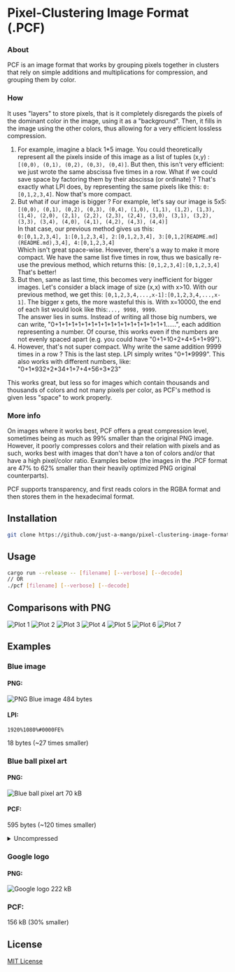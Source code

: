 # Pixel-Clustering Image Format (.PCF)
### About
PCF is an image format that works by grouping pixels together in clusters that rely on simple additions and multiplications for compression, and grouping them by color.

### How
It uses "layers" to store pixels, that is it completely disregards the pixels of the dominant color in the image, using it as a "background". Then, it fills in the image using the other colors, thus allowing for a very efficient lossless compression. 

1. For example, imagine a black 1*5 image. You could theoretically represent all the pixels inside of this image as a list of tuples (x,y) : `[(0,0), (0,1), (0,2), (0,3), (0,4)]`. But then, this isn't very efficient: we just wrote the same abscissa five times in a row. What if we could save space by factoring them by their abscissa (or ordinate) ? That's exactly what LPI does, by representing the same pixels like this: `0:[0,1,2,3,4]`. Now that's more compact. 
2. But what if our image is bigger ? For example, let's say our image is 5x5:\
`
[(0,0), (0,1), (0,2), (0,3), (0,4),
(1,0), (1,1), (1,2), (1,3), (1,4),
(2,0), (2,1), (2,2), (2,3), (2,4),
(3,0), (3,1), (3,2), (3,3), (3,4),
(4,0), (4,1), (4,2), (4,3), (4,4)]
`\
In that case, our previous method gives us this:\
`0:[0,1,2,3,4], 1:[0,1,2,3,4], 2:[0,1,2,3,4], 3:[0,1,2[README.md](README.md),3,4], 4:[0,1,2,3,4]`\
Which isn't great space-wise. However, there's a way to make it more compact. We have the same list five times in row, thus we basically re-use the previous method, which returns this:
`[0,1,2,3,4]:[0,1,2,3,4]`\
That's better!
3. But then, same as last time, this becomes very inefficient for bigger images. Let's consider a black image of size (x,x) with x>10. With our previous method, we get this:
`[0,1,2,3,4,...,x-1]:[0,1,2,3,4,...,x-1]`. The bigger x gets, the more wasteful this is. With x=10000, the end of each list would look like this:`..., 9998, 9999`.\
The answer lies in sums. Instead of writing all those big numbers, we can write, "0+1+1+1+1+1+1+1+1+1+1+1+1+1+1+1+1+1......", each addition representing a number. Of course, this works even if the numbers are not evenly spaced apart (e.g. you could have "0+1+10+2+4+5+1+99").
4. However, that's not super compact. Why write the same addition 9999 times in a row ? This is the last step. LPI simply writes "0+1\*9999". This also works with different numbers, like: "0+1\*932+2\*34+1+7+4+56+3\*23"

This works great, but less so for images which contain thousands and thousands of colors and not many pixels per color, as PCF's method is given less "space" to work properly.

### More info
On images where it works best, PCF offers a great compression level, sometimes being as much as 99% smaller than the original PNG image. However, it poorly compresses colors and their relation with pixels and as such, works best with images that don't have a ton of colors and/or that have a high pixel/color ratio. Examples below (the images in the .PCF format are 47% to 62% smaller than their heavily optimized PNG original counterparts).

PCF supports transparency, and first reads colors in the RGBA format and then stores them in the hexadecimal format.

## Installation

```bash
git clone https://github.com/just-a-mango/pixel-clustering-image-format
```

## Usage

```sh
cargo run --release -- [filename] [--verbose] [--decode]
// OR
./pcf [filename] [--verbose] [--decode]
```

## Comparisons with PNG
![Plot 1](plots/fig1.png)
![Plot 2](plots/fig2.png)
![Plot 3](plots/fig3.png)
![Plot 4](plots/fig4.png)
![Plot 5](plots/fig5.png)
![Plot 6](plots/fig6.png)
![Plot 7](plots/fig7.png)

## Examples
### Blue image
#### PNG:
![PNG Blue image](test-images/blue.png)
484 bytes
#### LPI:
```
1920%1080%#0000FE%
```
18 bytes (~27 times smaller)

### Blue ball pixel art
#### PNG:
![Blue ball pixel art](test-images/blue_ball_pixel_art.png)
70 kB
#### PCF:

595 bytes (~120 times smaller)
<details>
<summary>Uncompressed</summary>

```
1408%1402%#6E92A2%#F1F2D4{306+1*219:966+1*87,218+1*87:614a3,218+1*263:746+1*131,394+1*87:1098a3,218+1*219:702a3,350+1*175:1054a3,262+1*263:878+1*87,218+1*175:658a3}#1E3147{306a3:307a3,965+1*87:1142a3,1097a3:1054a3,1141a3:966+1*87,262a3:351a3,1185a3:439+1*87+352+1*87,394+1*87:219a3,482+1*87:175a3,658+1*218:1230a3,877+1*87:1186a3,350a3:263a3,570+1*306:131a3,1053a3:1098a3,1229a3:527+1*350}#385165{746+1*306:1098a3,1053+1*175:834a3,1141a3:483a3,746+1*130:1186a3,350a3+748a3:351a3,702a3+264+1*175:922a3,350+1*131:307a3,746+1*218:1142a3,262a3+836a3:395a3,702+1*87+176+1*175:966a3,702+1*87+132+1*219:1010a3,1009+1*175:878a3,1141+1*87:527+1*306,394+1*87:263a3,746+1*87+44+1*219:1054a3}#242424{0+1*1401:1406+1}#85B0B5{350a3+265+1*87:1098a3,658a3:1010a3,174a3+353+1*87:834a3,262a3+485+1*350:439a3,482+1*87+45+1*131:1186a3,174a3+265+1*87:658a3,702+1*306:351a3,174a3+221+1*87:570a3,658+1*87:1054a3,746+1*306:395a3,174a3+265+1*131:702+1*87,570+1*87:878a3,614+1*87:922+1*87,658+1*306:307a3,174a3+309+1*87:790a3,174+1*87+133+1*87+353+1*130:527a2,174a3+265a3:614a3,262a3+485+1*262:483a3,658+1*262:219+1*87,658+1*218:175a3,394+1*87+177+1*87:1142a3}#587084{790+1*174+221+1*87:966a3,658+1*350+221+1*87:878a3,658+1*350+89a3+133a3:746a3,658+1*394+221a3:834a3,702+1*262+133a3+133a3:702a3,526+1*219+528a3:527a2,306a3+45+1*87+704+1*131:351a3,702+1*218+177a3+133a3:658a3,1185a3:43a3,482a3+572a3+45+1*131:307a3,218a3+177+1*131+572a3+45+1*87:439a3,746+1*262+221+1*87:922a3,570a3+264+1*87+221+1*87:175a3,570+1*87:1230a3,482a3+528a3+89+1*131:263a3,482+1*87+396+1*87+133+1*87:219a3,306a3+45+1*131+660+1*131:395a3,834a2+309a3:1054a3,570+1*219+484a3:570a3,658+1*218+397a3:614a3,790+1*130+265+1*87:1010a3,1185+1*87:87+1*87,218a3+221+1*175+572+1*87:483a3,614a38+45a3+133a3:790a3}#BAD4CF{262a3+221+1*131:1010a3,306a3:439a3,218a3+265a3:878a3,921a3:219a3,218+1*219:570a3,262a3+221+1*87:966a3,921+1*131:263a3,438a3:702a3,482a3:790a3,262+1*131:527a2,1053+1*87:395a3,306a3+177+1*131:1054a3,482+1*87:834a3,394+1*87:658a3,1009+1*131:351a3,218a3+265+1*87:922a3,306+1*175:614a3,306+1*87:483a3,965+1*131:307a3,570a3:1186a3,482+1*175:1098+1*87}_$+1*4$a
```

</details>

### Google logo
#### PNG:
![Google logo](test-images/google_logo.png)
222 kB
### PCF:

156 kB (30% smaller)


## License

[MIT License](LICENSE)
